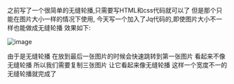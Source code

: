 之前写了一个很简单的无缝轮播,只需要写HTML和css代码就可以了
但是那个只能在图片大小一样的情况下使用,
今天写一个加入了Jq代码的,即使图片大小不一样也能做成无缝轮播
效果如下:

![image](https://github.com/Lemon-lu/Seamless-shuffling2/blob/master/GIF.gif)

由于是无缝轮播 在放到最后一张图片的时候会快速跳转到第一张图片 看起来不像无缝轮播
所以我们需要复制三张图片  让它看起来像无缝轮播
这样一个宽度不一的无缝轮播就完成了






